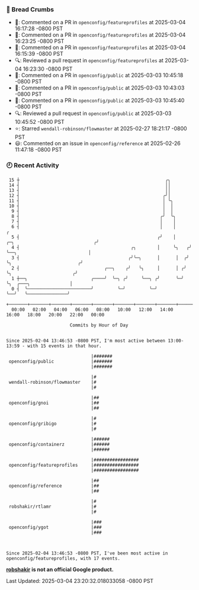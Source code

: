 ### 🍞 Bread Crumbs

 * 💬: Commented on a PR in  `openconfig/featureprofiles` at 2025-03-04 16:17:28 -0800 PST
 * 💬: Commented on a PR in  `openconfig/featureprofiles` at 2025-03-04 16:23:25 -0800 PST
 * 💬: Commented on a PR in  `openconfig/featureprofiles` at 2025-03-04 16:15:39 -0800 PST
 * 🔍: Reviewed a pull request in  `openconfig/featureprofiles` at 2025-03-04 16:23:30 -0800 PST
 * 💬: Commented on a PR in  `openconfig/public` at 2025-03-03 10:45:18 -0800 PST
 * 💬: Commented on a PR in  `openconfig/public` at 2025-03-03 10:43:03 -0800 PST
 * 💬: Commented on a PR in  `openconfig/public` at 2025-03-03 10:45:40 -0800 PST
 * 🔍: Reviewed a pull request in  `openconfig/public` at 2025-03-03 10:45:52 -0800 PST
 * ⭐️: Starred `wendall-robinson/flowmaster` at 2025-02-27 18:21:17 -0800 PST
 * 😃: Commented on an issue in `openconfig/reference` at 2025-02-26 11:47:18 -0800 PST

### 🕘 Recent Activity
```
 15 ┼                                                       ╭╮
 14 ┤                                                       ││
 13 ┤                                                       ││
 12 ┤                                                      ╭╯│
 11 ┤                                                      │ ╰╮
 10 ┤                                                      │  │
  9 ┤                                                      │  │
  8 ┤                                                     ╭╯  ╰╮
  7 ┤                                                     │    │
  6 ┤                                                     │    │                                       ╭
  5 ┤                                                    ╭╯    │     ╭─╮                              ╭╯
  4 ┤                                          ╭╮        │     ╰╮   ╭╯ ╰──╮                           │
  3 ┤                                         ╭╯╰─╮      │      │  ╭╯     ╰╮                         ╭╯
  2 ┤                                ╭──╮    ╭╯   ╰╮     │      │ ╭╯       ╰╮                       ╭╯
  1 ┼──╮                        ╭────╯  ╰─╮ ╭╯     ╰──╮ ╭╯      ╰─╯         ╰╮  ╭───╮               │
  0 ┤  ╰────────────────────────╯         ╰─╯         ╰─╯                    ╰──╯   ╰───────────────╯
    +───────+───────+───────+───────+───────+───────+───────+───────+───────+───────+───────+───────+────
  00:00   02:00   04:00   06:00   08:00   10:00   12:00   14:00   16:00   18:00   20:00   22:00   00:00   

						Commits by Hour of Day


Since 2025-02-04 13:46:53 -0800 PST, I'm most active between 13:00-13:59 - with 15 events in that hour.

```



```
                                |#######
 openconfig/public              |#######
                                |#######

                                |#
 wendall-robinson/flowmaster    |#
                                |#

                                |##
 openconfig/gnoi                |##
                                |##

                                |#
 openconfig/gribigo             |#
                                |#

                                |######
 openconfig/containerz          |######
                                |######

                                |#################
 openconfig/featureprofiles     |#################
                                |#################

                                |##
 openconfig/reference           |##
                                |##

                                |#
 robshakir/rtlamr               |#
                                |#

                                |###
 openconfig/ygot                |###
                                |###



Since 2025-02-04 13:46:53 -0800 PST, I've been most active in openconfig/featureprofiles, with 17 events.

```
**[robshakir](mailto:robjs@google.com) is not an official Google product.**  


Last Updated: 2025-03-04 23:20:32.018033058 -0800 PST

